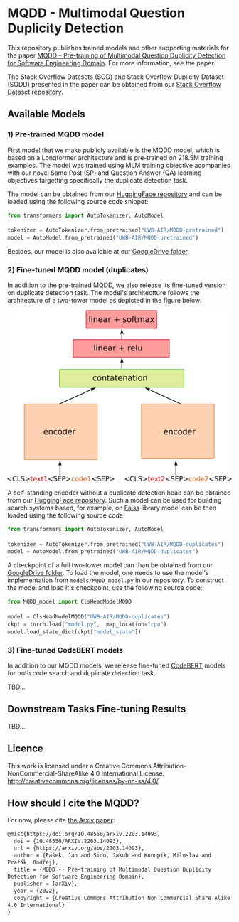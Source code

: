 # MQDD - Multimodal Question Duplicity Detection

This repository publishes trained models and other supporting materials for the paper 
[MQDD – Pre-training of Multimodal Question Duplicity Detection for Software Engineering Domain](https://arxiv.org/abs/2203.14093). For more information, see the paper.

The Stack Overflow Datasets (SOD) and Stack Overflow Duplicity Dataset (SODD) presented in the paper can be obtained from our [Stack Overflow Dataset repository](https://github.com/kiv-air/StackOverflowDataset).

## Available Models

### 1) Pre-trained MQDD model

First model that we make publicly available is the MQDD model, which is based on a Longformer architecture and is pre-trained on 218.5M training examples. The model was trained using MLM training objective acompanied with our novel Same Post (SP) and Question Answer (QA) learning objectives targetting specifically the duplicate detection task. 

The model can be obtained from our [HuggingFace repository](https://huggingface.co/UWB-AIR/MQDD-pretrained) and can be loaded using the following source code snippet:

```Python
from transformers import AutoTokenizer, AutoModel

tokenizer = AutoTokenizer.from_pretrained("UWB-AIR/MQDD-pretrained")
model = AutoModel.from_pretrained("UWB-AIR/MQDD-pretrained")
```

Besides, our model is also available at our [GoogleDrive folder](https://drive.google.com/drive/folders/1rSlb_wgb1kGP0ciDSWmpKSR9GDT0-273?usp=sharing).

### 2) Fine-tuned MQDD model (duplicates)

In addition to the pre-trained MQDD, we also release its fine-tuned version on duplicate detection task. The model's architectture follows the architecture of a two-tower model as depicted in the figure below:

![Two-tower model architecture](img/architecture.png)

A self-standing encoder without a duplicate detection head can be obtained from our [HuggingFace repository](https://huggingface.co/UWB-AIR/MQDD-duplicates). Such a model can be used for building search systems based, for example, on [Faiss](https://github.com/facebookresearch/faiss) library  model can be then loaded using the following source code:

```Python
from transformers import AutoTokenizer, AutoModel

tokenizer = AutoTokenizer.from_pretrained("UWB-AIR/MQDD-duplicates")
model = AutoModel.from_pretrained("UWB-AIR/MQDD-duplicates")
```

A checkpoint of a full two-tower model can than be obtained from our [GoogleDrive folder](https://drive.google.com/drive/folders/1CYiqF2GJ2fSQzx_oM4-X_IhpObi4af5Q?usp=sharing). To load the model, one needs to use the model's implementation from `models/MQDD_model.py` in our repository. To construct the model and load it's checkpoint, use the following source code:

```Python
from MQDD_model import ClsHeadModelMQDD

model = ClsHeadModelMQDD("UWB-AIR/MQDD-duplicates")
ckpt = torch.load("model.py",  map_location="cpu")
model.load_state_dict(ckpt["model_state"])
```

### 3) Fine-tuned CodeBERT models
In addition to our MQDD models, we release fine-tuned [CodeBERT](https://github.com/microsoft/CodeBERT) models for both code search and duplicate detection task. 

TBD...

## Downstream Tasks Fine-tuning Results
TBD...

## Licence
This work is licensed under a Creative Commons Attribution-NonCommercial-ShareAlike 4.0 International License. http://creativecommons.org/licenses/by-nc-sa/4.0/

## How should I cite the MQDD? 
For now, please cite [the Arxiv paper](https://arxiv.org/abs/2203.14093):
```
@misc{https://doi.org/10.48550/arxiv.2203.14093,
  doi = {10.48550/ARXIV.2203.14093},
  url = {https://arxiv.org/abs/2203.14093},
  author = {Pašek, Jan and Sido, Jakub and Konopík, Miloslav and Pražák, Ondřej},
  title = {MQDD -- Pre-training of Multimodal Question Duplicity Detection for Software Engineering Domain},
  publisher = {arXiv},
  year = {2022},
  copyright = {Creative Commons Attribution Non Commercial Share Alike 4.0 International}
}
```
